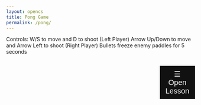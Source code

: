 ```yaml
---
layout: opencs
title: Pong Game
permalink: /pong/
---
```


Controls:
W/S to move and D to shoot (Left Player)
Arrow Up/Down to move and Arrow Left to shoot (Right Player)
Bullets freeze enemy paddles for 5 seconds

<html>
<head>
<meta name="viewport" content="width=device-width, initial-scale=1">
<style>
.sidebar {
  height: 100%;
  width: 0;
  position: fixed;
  z-index: 1;
  top: 0;
  left: 0;
  background-color: #111;
  overflow-x: hidden;
  transition: 0.5s;
  padding-top: 60px;
}
.sidebar a {
  padding: 8px 8px 8px 32px;
  text-decoration: none;
  font-size: 25px;
  color: #818181;
  display: block;
  transition: 0.3s;
}
.sidebar a:hover {
  color: #f1f1f1;
}
.sidebar .closebtn {
  position: absolute;
  top: 0;
  right: 25px;
  font-size: 36px;
  margin-left: 50px;
}
.openbtn {
  font-size: 20px;
  cursor: pointer;
  background-color: #111;
  color: white;
  padding: 10px 15px;
  border: none;
}
.openbtn:hover {
  background-color: #444;
}
#main {
  transition: margin-left .5s;
  padding: 16px;
}
/* On smaller screens, where height is less than 450px, change the style of the sidenav (less padding and a smaller font size) */
@media screen and (max-height: 450px) {
  .sidebar {padding-top: 15px;}
  .sidebar a {font-size: 18px;}
}
</style>
</head>
<body>

<div id="LessonSidebar" class="sidebar">
	<div>
	<br/>
	<h2><b>CS Concept Lesson</b></h2>
	<br/>
	<h3> Easy Concept: Mathematical Expressions </h3>
	<br/>
	</div>
	<br/>

	<b>What Is a Mathematical Expression in Code?</b><br/>
	In programming, a mathematical expression is a block of code used to return a mathematical value.
	Example:
	<br/>
	let result = 5 + 3 * 2;
	<br/><br/>

	This calculates 5 + (3 × 2) and stores the answer in in the variable "result".
	<br/>

	<b>Key Operators in JavaScript</b><br/>

	| Operator         | Symbol | Example     | Result | Print result       |
	|------------------|--------|-------------|--------|-----------------------------|
	| Addition         | `+`    | `2 + 3`     | `5`    | `console.log(2 + 3);`       |
	| Subtraction      | `-`    | `5 - 2`     | `3`    | `console.log(5 - 2);`       |
	| Multiplication   | `*`    | `4 * 3`     | `12`   | `console.log(4 * 3);`       |
	| Division         | `/`    | `10 / 2`    | `5`    | `console.log(10 / 2);`      |
	| Modulus        | `%` | `7 % 3`     | `1`    | `console.log(7 % 3);`       |
	| Exponentiation   | `**`   | `2 ** 3`    | `8`    | `console.log(2 ** 3);`      |


	<b>Variables in Expressions</b><br/>
	You can use variables to store values and build expressions:<br/>
	let x = 10;<br/>
	let y = 3;<br/>
	let total = x + y * 2; // total = 10 + (3 × 2) = 16<br/>
	<br/>


	<b>Order of Operations</b><br/>
	Just like in math, JavaScript follows PEMDAS:<br/>
	- Parentheses<br/>
	- Exponents<br/>
	- M/D Multiplication/Division (left to right)<br/>
	- A/S Addition/Subtraction (left to right)<br/>


	<h4>Interactive JavaScript Console</h4><br/>

	Type a command below and click **Run** to see the result.<br/>

	<div id="console-container">
	<input type="text" id="console-input" placeholder="Type JavaScript here..." />
	<button onclick="runCommand()">Run</button>
	<pre id="console-output"></pre>
	</div>

  	<button type="button" onclick="closeNav()" style="padding: 15px 30px; cursor:pointer;">
	Close Lesson
	</button>
</div>

<div id="main">
  <button class="openbtn" onclick="triggerNav()" style="margin-left: 400px">☰ Open Lesson</button>  
</div>

<script>
var sidebarOpen = false;

function triggerNav() {
	if (!sidebarOpen)
	{
		document.getElementById("LessonSidebar").style.width = "700px";
  		document.getElementById("main").style.marginLeft = "250px";
		sidebarOpen = true;
	}
	else
	{
		document.getElementById("LessonSidebar").style.width = "0";
  		document.getElementById("main").style.marginLeft= "0";
		sidebarOpen = false;
	}
}

function closeNav() {
  document.getElementById("LessonSidebar").style.width = "0";
  document.getElementById("main").style.marginLeft= "0";
}
</script>

<script>
  function runCommand() {
    const input = document.getElementById("console-input").value;
    const output = document.getElementById("console-output");
    try {
      const result = eval(input);
      output.textContent = `> ${input}\n${result}`;
    } catch (err) {
      output.textContent = `> ${input}\nError: ${err.message}`;
    }
  }
</script>


<script src="{{site.baseurl}}/hacks/pong/pong.js"></script>
   
</body>
</html> 